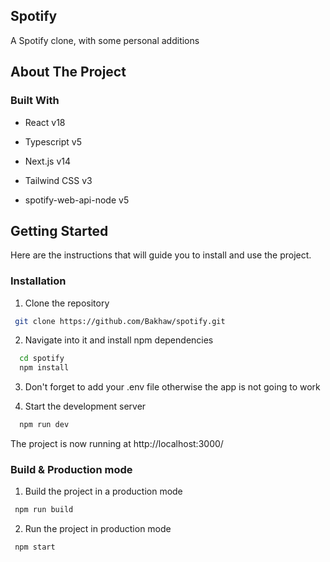 ## Spotify

A Spotify clone, with some personal additions

## About The Project

### Built With

- React v18

- Typescript v5

- Next.js v14

- Tailwind CSS v3

- spotify-web-api-node v5

## Getting Started

Here are the instructions that will guide you to install and use the project.

### Installation

1. Clone the repository

```sh
 git clone https://github.com/Bakhaw/spotify.git
```

2. Navigate into it and install npm dependencies

```sh
  cd spotify
  npm install
```

3. Don't forget to add your .env file otherwise the app is not going to work

4. Start the development server

```sh
  npm run dev
```

The project is now running at http://localhost:3000/

### Build & Production mode

1. Build the project in a production mode

```sh
 npm run build
```

2. Run the project in production mode

```sh
 npm start
```
